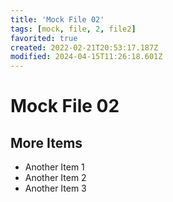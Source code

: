 ```yaml
---
title: 'Mock File 02'
tags: [mock, file, 2, file2]
favorited: true
created: 2022-02-21T20:53:17.187Z
modified: 2024-04-15T11:26:18.601Z
---
```


# Mock File 02

## More Items

- Another Item 1
- Another Item 2
- Another Item 3
